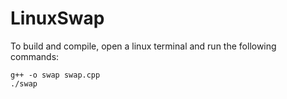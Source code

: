 # LinuxSwap
To build and compile, open a linux terminal and run the following commands:
```
g++ -o swap swap.cpp
./swap
```